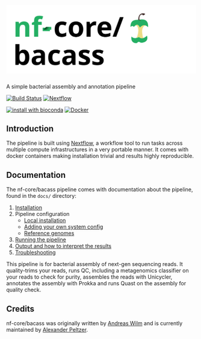 # ![nf-core/bacass](docs/images/bacass_logo.svg)

A simple bacterial assembly and annotation pipeline

[![Build Status](https://travis-ci.com/nf-core/bacass.svg?branch=master)](https://travis-ci.com/nf-core/bacass)
[![Nextflow](https://img.shields.io/badge/nextflow-%E2%89%A518.10.1-brightgreen.svg)](https://www.nextflow.io/)

[![install with bioconda](https://img.shields.io/badge/install%20with-bioconda-brightgreen.svg)](http://bioconda.github.io/)
[![Docker](https://img.shields.io/docker/automated/nfcore/bacass.svg)](https://hub.docker.com/r/nfcore/bacass)

## Introduction

The pipeline is built using [Nextflow](https://www.nextflow.io), a workflow tool to run tasks across multiple compute infrastructures in a very portable manner. It comes with docker containers making installation trivial and results highly reproducible.

## Documentation

The nf-core/bacass pipeline comes with documentation about the pipeline, found in the `docs/` directory:

1. [Installation](https://nf-co.re/usage/installation)
2. Pipeline configuration
    * [Local installation](https://nf-co.re/usage/local_installation)
    * [Adding your own system config](https://nf-co.re/usage/adding_own_config)
    * [Reference genomes](https://nf-co.re/usage/reference_genomes)
3. [Running the pipeline](docs/usage.md)
4. [Output and how to interpret the results](docs/output.md)
5. [Troubleshooting](https://nf-co.re/usage/troubleshooting)

This pipeline is for bacterial assembly of next-gen sequencing reads. It quality-trims your reads, runs QC, including a
metagenomics classifier on your reads to check for purity, assembles the reads with
Unicycler, annotates the assembly with Prokka and runs Quast on the assembly for quality check.

## Credits

nf-core/bacass was originally written by [Andreas Wilm](https://github.com/andreas-wilm) and is currently maintained by [Alexander Peltzer](https://github.com/apeltzer).
